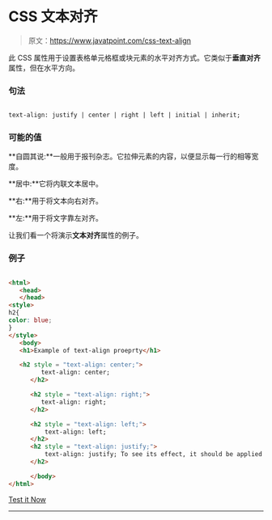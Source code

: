 # CSS 文本对齐

> 原文：<https://www.javatpoint.com/css-text-align>

此 CSS 属性用于设置表格单元格框或块元素的水平对齐方式。它类似于**垂直对齐**属性，但在水平方向。

### 句法

```html

text-align: justify | center | right | left | initial | inherit;

```

### 可能的值

**自圆其说:**一般用于报刊杂志。它拉伸元素的内容，以便显示每一行的相等宽度。

**居中:**它将内联文本居中。

**右:**用于将文本向右对齐。

**左:**用于将文字靠左对齐。

让我们看一个将演示**文本对齐**属性的例子。

### 例子

```html

<html>
   <head>
   </head>
<style>
h2{
color: blue;
}
</style>
   <body>
   <h1>Example of text-align proeprty</h1>

   <h2 style = "text-align: center;">
         text-align: center;
      </h2>

      <h2 style = "text-align: right;">
		 text-align: right;
      </h2>

      <h2 style = "text-align: left;">
          text-align: left;
      </h2>
      <h2 style = "text-align: justify;">
          text-align: justify; To see its effect, it should be applied on large paragraph.
      </h2>

	  </body>
</html>

```

[Test it Now](https://www.javatpoint.com/oprweb/test.jsp?filename=CSStext-align1)

* * *